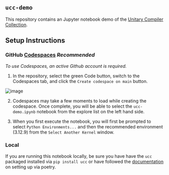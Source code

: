 ## `ucc-demo`

This repository contains an Jupyter notebook demo of the [Unitary Compiler Collection](https://github.com/unitaryfund/ucc).

## Setup Instructions

### GitHub [Codespaces](https://docs.github.com/en/codespaces/developing-in-a-codespace/creating-a-codespace-for-a-repository#creating-a-codespace-for-a-repository) ***Recommended***

   *To use Codespaces, an active Github account is required.*

1. In the repository, select the green Code button, switch to the Codespaces tab, and click the `Create codespace on main` button.

![image](https://github.com/user-attachments/assets/23d1004b-fc28-4717-a9e2-39e579fa2d35)

2. Codespaces may take a few moments to load while creating the codespace. Once complete, you will be able to select the `ucc-demo.ipynb` notebook from the explore list on the left hand side.

3. When you first execute the notebook, you will first be prompted to select  `Python Environments...` and then the recommended environment (3.12.9) from the `Select Another Kernel` window.

### Local
If you are running this notebook locally, be sure you have have the `ucc` packaged installed via `pip install ucc` or have followed the [documentation](https://ucc.readthedocs.io/en/latest/#installation) on setting up via poetry.
